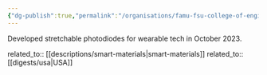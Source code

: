 ```yaml
---
{"dg-publish":true,"permalink":"/organisations/famu-fsu-college-of-engineering/","title":"FAMU-FSU College of Engineering"}
---
```



Developed stretchable photodiodes for wearable tech in October 2023.

related_to:: [[descriptions/smart-materials\|smart-materials]]
related_to:: [[digests/usa\|USA]]
